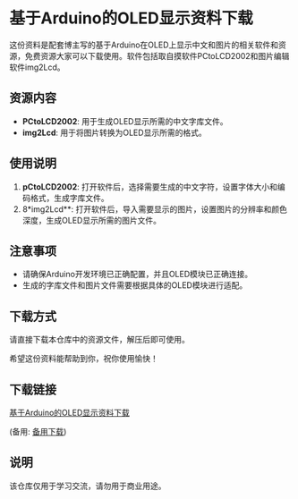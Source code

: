 # 基于Arduino的OLED显示资料下载

这份资料是配套博主写的基于Arduino在OLED上显示中文和图片的相关软件和资源，免费资源大家可以下载使用。软件包括取自摸软件PCtoLCD2002和图片编辑软件img2Lcd。

## 资源内容

- **PCtoLCD2002**: 用于生成OLED显示所需的中文字库文件。
- **img2Lcd**: 用于将图片转换为OLED显示所需的格式。

## 使用说明

1. **pCtoLCD2002**: 打开软件后，选择需要生成的中文字符，设置字体大小和编码格式，生成字库文件。
2. 8*img2Lcd**: 打开软件后，导入需要显示的图片，设置图片的分辨率和颜色深度，生成OLED显示所需的图片文件。

## 注意事项

- 请确保Arduino开发环境已正确配置，并且OLED模块已正确连接。
- 生成的字库文件和图片文件需要根据具体的OLED模块进行适配。

## 下载方式

请直接下载本仓库中的资源文件，解压后即可使用。

希望这份资料能帮助到你，祝你使用愉快！

## 下载链接
[基于Arduino的OLED显示资料下载](https://pan.quark.cn/s/1e35f80c868a) 

(备用: [备用下载](https://pan.baidu.com/s/1S0y_pBR9Kyp50ZKTe1Ideg?pwd=1234))

## 说明

该仓库仅用于学习交流，请勿用于商业用途。

